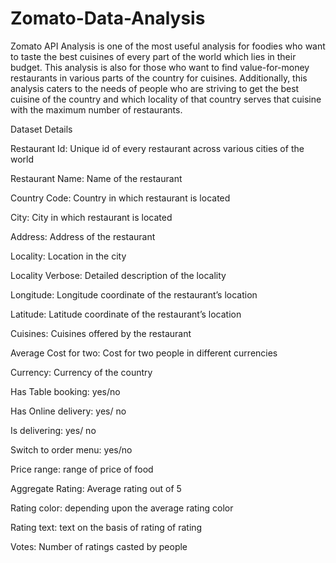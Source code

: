 # Zomato-Data-Analysis

Zomato API Analysis is one of the most useful analysis for foodies who want to taste the best cuisines of every part of the world which lies in their budget. This analysis is also for those who want to find value-for-money restaurants in various parts of the country for cuisines. Additionally, this analysis caters to the needs of people who are striving to get the best cuisine of the country and which locality of that country serves that cuisine with the maximum number of restaurants.

Dataset Details

Restaurant Id: Unique id of every restaurant across various cities of the world

Restaurant Name: Name of the restaurant

Country Code: Country in which restaurant is located

City: City in which restaurant is located

Address: Address of the restaurant

Locality: Location in the city

Locality Verbose: Detailed description of the locality 

Longitude: Longitude coordinate of the restaurant’s location

Latitude: Latitude coordinate of the restaurant’s location

Cuisines: Cuisines offered by the restaurant

Average Cost for two: Cost for two people in different currencies

Currency: Currency of the country

Has Table booking: yes/no

Has Online delivery: yes/ no

Is delivering: yes/ no

Switch to order menu: yes/no

Price range: range of price of food

Aggregate Rating: Average rating out of 5

Rating color: depending upon the average rating color

Rating text: text on the basis of rating of rating

Votes: Number of ratings casted by people
